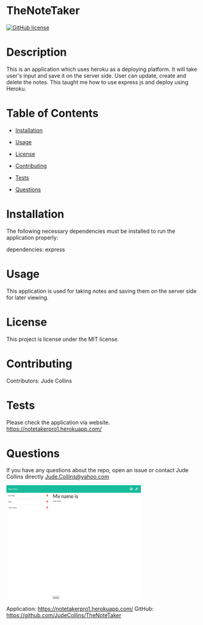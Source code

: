 # TheNoteTaker
[![GitHub license](https://img.shields.io/badge/license-MIT-blue.svg)]()

# Description

This is an application which uses heroku as a deploying platform. It will take user's input and save it on the server side. User can update, create and delete the notes. This taught me how to use express js and deploy using Heroku.

# Table of Contents 

* [Installation](#installation)

* [Usage](#usage)

* [License](#license)

* [Contributing](#contributing)

* [Tests](#tests)

* [Questions](#questions)

# Installation

The following necessary dependencies must be installed to run the application properly:

dependencies: express

# Usage

​This application is used for taking notes and saving them on the server side for later viewing.

# License

This project is license under the MIT license.

# Contributing

​Contributors: Jude Collins

# Tests

Please check the application via website. https://notetakerpro1.herokuapp.com/

# Questions

If you have any questions about the repo, open an issue or contact Jude Collins directly Jude.Collins@yahoo.com

<img src="./public/assets/images/notetaker photo1.png" width="70%" alt="Note Picture" >

Application: https://notetakerpro1.herokuapp.com/
GitHub: https://github.com/JudeCollins/TheNoteTaker

